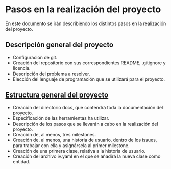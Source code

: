 # Pasos en la realización del proyecto
En este documento se irán describiendo los distintos pasos en la realización del proyecto.

## Descripción general del proyecto
* Configuración de git.
* Creación del repositorio con sus correspondientes README, .gitignore y licencia.
* Descripción del problema a resolver.
* Elección del lenguaje de programación que se utilizará para el proyecto.

## [Estructura general del proyecto](https://github.com/Torchu/GymBot/milestone/1)
* Creación del directorio docs, que contendrá toda la documentación del proyecto.
* Especificación de las herramientas ha utilizar.
* Descripción de los pasos que se llevarán a cabo en la realización del proyecto.
* Creación de, al menos, tres milestones.
* Creación de, al menos, una historia de usuario, dentro de los issues, para trabajar con ella y asignársela al primer milestone.
* Creación de una primera clase, relativa a la historia de usuario.
* Creación del archivo iv.yaml en el que se añadirá la nueva clase como entidad.